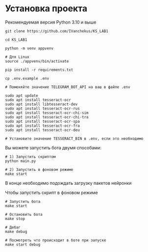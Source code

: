 # Установка проекта

Рекомендуемая версия Python 3.10 и выше

```
git clone https://github.com/IVanchekus/KS_LAB1

cd KS_LAB1

python -m venv appvenv

# Для Linux
source ./appvenv/bin/activate

pip install -r requirements.txt

cp .env.example .env

# Поменяйте значение TELEGRAM_BOT_API на ваш в файле .env

sudo apt update
sudo apt install tesseract-ocr
sudo apt install libtesseract-dev
sudo apt install tesseract-ocr-rus
sudo apt install tesseract-ocr-chi-sim
sudo apt install tesseract-ocr-chi-tra
sudo apt install tesseract-ocr-spa
sudo apt install tesseract-ocr-fra
sudo apt install tesseract-ocr-deu

# Установите значение TESSERACT_BIN в .env, если это необходимо 
```

Вы можете запустить бота двумя способами:
```
# 1) Запустить скриптом
python main.py

# 2) Запустить в фоновом режиме
make start
```

В конце необходимо подождать загрузку пакетов нейронки

Чтобы запустить скрипт в фоновом режиме
```
# Запустить бота
make start

# Остановить бота
make stop

# Дебаг 
make debug

# Посмотреть что происходит в боте при запуске
make start debug
```